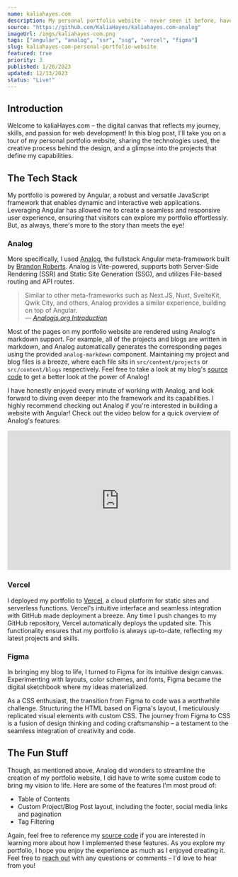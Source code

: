 ```yaml
---
name: kaliahayes.com
description: My personal portfolio website - never seen it before, have you?
source: "https://github.com/KaliaHayes/kaliahayes.com-analog"
imageUrl: /imgs/kaliahayes-com.png
tags: ["angular", "analog", "ssr", "ssg", "vercel", "figma"]
slug: kaliahayes-com-personal-portfolio-website
featured: true
priority: 3
published: 1/26/2023
updated: 12/13/2023
status: "Live!"
---
```


## Introduction

Welcome to kaliaHayes.com – the digital canvas that reflects my journey, skills, and passion for web development! In this blog post, I'll take you on a tour of my personal portfolio website, sharing the technologies used, the creative process behind the design, and a glimpse into the projects that define my capabilities.

## The Tech Stack

My portfolio is powered by Angular, a robust and versatile JavaScript framework that enables dynamic and interactive web applications. Leveraging Angular has allowed me to create a seamless and responsive user experience, ensuring that visitors can explore my portfolio effortlessly. But, as always, there's more to the story than meets the eye!

### Analog

More specifically, I used [Analog](https://analogjs.org/), the fullstack Angular meta-framework built by [Brandon Roberts](https://twitter.com/brandontroberts). Analog is Vite-powered, supports both Server-Side Rendering (SSR) and Static Site Generation (SSG), and utilizes File-based routing and API routes.

> Similar to other meta-frameworks such as Next.JS, Nuxt, SvelteKit, Qwik City, and others, Analog provides a similar experience, building on top of Angular. <br>
> — <cite>[Analogjs.org Introduction](https://analogjs.org/docs)</cite>

Most of the pages on my portfolio website are rendered using Analog's markdown support. For example, all of the projects and blogs are written in markdown, and Analog automatically generates the corresponding pages using the provided `analog-markdown` component. Maintaining my project and blog files is a breeze, where each file sits in `src/content/projects` or `src/content/blogs` respectively. Feel free to take a look at my blog's [source code](https://github.com/KaliaHayes/kaliahayes.com-analog) to get a better look at the power of Analog!

I have honestly enjoyed every minute of working with Analog, and look forward to diving even deeper into the framework and its capabilities. I highly recommend checking out Analog if you're interested in building a website with Angular! Check out the video below for a quick overview of Analog's features:

<iframe width="100%" height="315" src="https://www.youtube.com/embed/H4U6udLcM-Q?si=IC4BPN84MScL2R67" title="How to Build a Blog with Analog and Angular in Under 10 Minutes" frameborder="0" allow="accelerometer; autoplay; clipboard-write; encrypted-media; gyroscope; picture-in-picture" allowfullscreen></iframe>

### Vercel

I deployed my portfolio to [Vercel](https://vercel.com), a cloud platform for static sites and serverless functions. Vercel's intuitive interface and seamless integration with GitHub made deployment a breeze. Any time I push changes to my GitHub repository, Vercel automatically deploys the updated site. This functionality ensures that my portfolio is always up-to-date, reflecting my latest projects and skills.

### Figma

In bringing my blog to life, I turned to Figma for its intuitive design canvas. Experimenting with layouts, color schemes, and fonts, Figma became the digital sketchbook where my ideas materialized.

As a CSS enthusiast, the transition from Figma to code was a worthwhile challenge. Structuring the HTML based on Figma's layout, I meticulously replicated visual elements with custom CSS. The journey from Figma to CSS is a fusion of design thinking and coding craftsmanship – a testament to the seamless integration of creativity and code.

## The Fun Stuff

Though, as mentioned above, Analog did wonders to streamline the creation of my portfolio website, I did have to write some custom code to bring my vision to life. Here are some of the features I'm most proud of:

- Table of Contents
- Custom Project/Blog Post layout, including the footer, social media links and pagination
- Tag Filtering

Again, feel free to reference my [source code](https://github.com/KaliaHayes/kaliahayes.com-analog) if you are interested in learning more about how I implemented these features.
As you explore my portfolio, I hope you enjoy the experience as much as I enjoyed creating it. Feel free to [reach out](/#contact) with any questions or comments – I'd love to hear from you!
